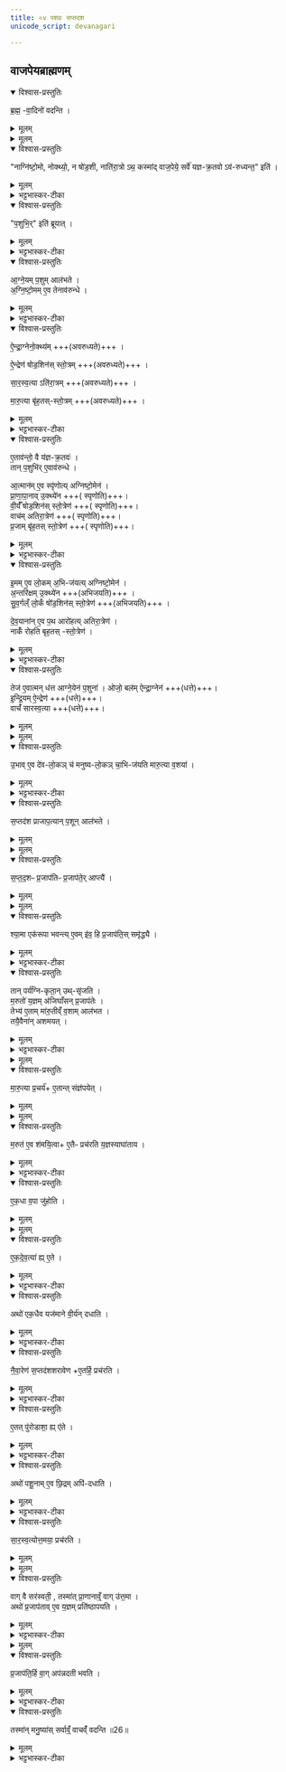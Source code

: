 ```yaml
---
title: ०४ पशवः सप्तदश
unicode_script: devanagari

---
```

## वाजपेयब्राह्मणम्  
<details open><summary>विश्वास-प्रस्तुतिः</summary>

ब्र॒ह्म॒ -वा॒दिनो॑ वदन्ति ।  
</details>

<details><summary>मूलम्</summary>

ब्र॒ह्म॒ -वा॒दिनो॑ वदन्ति ।  
</details>


<details><summary>मूलम्</summary>

नाग्नि॑ष्टो॒मो नोक्थ्यः॑ ।
न षो॑ड॒शी नाति॑रा॒त्रः ।
अथ॒ कस्मा॑द्वाज॒पेये॒ सर्वे॑ यज्ञक्र॒तवोऽव॑रुध्यन्त॒ इति॑ ।
</details>

<details open><summary>विश्वास-प्रस्तुतिः</summary>

"नाग्नि॑ष्टो॒मो, नोक्थ्यो॒, न षो॑ड॒शी, नाति॑रा॒त्रो ऽथ॒ कस्मा॑द् वाज॒पेये॒ सर्वे॑ यज्ञ-क्र॒तवो ऽव॑-रुध्यन्त॒" इति॑ ।  
</details>

<details><summary>मूलम्</summary>

"नाग्नि॑ष्टो॒मो, नोक्थ्यो॒, न षो॑ड॒शी, नाति॑रा॒त्रो ऽथ॒ कस्मा॑द् वाज॒पेये॒ सर्वे॑ यज्ञ-क्र॒तवो ऽव॑-रुध्यन्त॒" इति॑ ।  
</details>

<details><summary>भट्टभास्कर-टीका</summary>

1 ब्रह्मवादिन इत्यादि ॥ इदानीं पशुद्वारेण अग्निष्टोमादिरूपाणां वाजपेयस्य प्रतिपादयति - अग्निष्टोमाद्यात्मनोऽप्यस्य सर्वयज्ञक्रत्वात्मकत्वं वा कस्माद्धेतोर्भवति । अस्ति खलु स उपाय इति तज्जिज्ञासवो ब्रह्मवादिनः पृच्छन्ति । उक्थ्यादयोऽग्निष्टोमस्य गुणविकाराः । यज्ञाश्च क्रतवश्च यज्ञक्रतवः । क्रतवो यूपवन्तः, प्राधान्यात्पुनरुपादानम् ।
</details>

<details open><summary>विश्वास-प्रस्तुतिः</summary>

"प॒शुभि॒र्" इति॑ ब्रूयात् ।  
</details>

<details><summary>मूलम्</summary>

"प॒शुभि॒र्" इति॑ ब्रूयात् ।  
</details>

<details><summary>भट्टभास्कर-टीका</summary>

पशुभिरिति । तेभ्यः पशुभिरिति उत्तरं भूयात् ।
</details>

<details open><summary>विश्वास-प्रस्तुतिः</summary>

आ॒ग्ने॒यम् प॒शुम् आल॑भते ।  
अ॒ग्नि॒ष्टो॒मम् ए॒व तेनाव॑रुन्धे ।
</details>

<details><summary>मूलम्</summary>

आ॒ग्ने॒यम् प॒शुम् आल॑भते ।  
अ॒ग्नि॒ष्टो॒मम् ए॒व तेनाव॑रुन्धे ।
</details>

<details><summary>भट्टभास्कर-टीका</summary>

तांश्च दर्शयति - आग्नेयमित्यादि । आग्नेयादिभिरग्निष्टोमाद्यात्मताऽस्य क्रियते । आग्नेयादयोऽग्निष्टोमादीनां सवनपशवः क्रतुव्यावृत्तिहेतवः ।
</details>

<details open><summary>विश्वास-प्रस्तुतिः</summary>

ऐ॒न्द्रा॒ग्नेनो॒क्थ्य॑म् +++(अवरुध्यते)+++ ।  

ऐ॒न्द्रेण॑ षोड॒शिन॑स् स्तो॒त्रम् +++(अवरुध्यते)+++ ।   

सा॒र॒स्व॒त्या ऽति॑रा॒त्रम् +++(अवरुध्यते)+++ ।

मा॒रु॒त्या बृ॑ह॒तस्-स्तो॒त्रम् +++(अवरुध्यते)+++ ।   
</details>

<details><summary>मूलम्</summary>

ऐ॒न्द्रा॒ग्नेनो॒क्थ्य॑म् +++(अवरुध्यते)+++ ।  

ऐ॒न्द्रेण॑ षोड॒शिन॑स् स्तो॒त्रम् +++(अवरुध्यते)+++ ।   

सा॒र॒स्व॒त्या ऽति॑रा॒त्रम् +++(अवरुध्यते)+++ ।

मा॒रु॒त्या बृ॑ह॒तस्-स्तो॒त्रम् +++(अवरुध्यते)+++ ।   
</details>

<details><summary>भट्टभास्कर-टीका</summary>

सारस्वती मेषी । मारुती वशा ॥
</details>

<details open><summary>विश्वास-प्रस्तुतिः</summary>

ए॒ताव॑न्तो॒ वै य॑ज्ञ-क्र॒तवः॑ ।  
तान् प॒शुभि॑र्  ए॒वाव॑रुन्धे ।  

आ॒त्मान॑म् ए॒व स्पृ॑णोत्य् अग्निष्टो॒मेन॑ ।  
प्रा॒णा॒पा॒नाव् उ॒क्थ्ये॑न  +++( स्पृणोति)+++।  
वी॒र्यँ॑ षोड॒शिन॑स् स्तो॒त्रेण॑ +++( स्पृणोति)+++।   
वाच॑म् अतिरा॒त्रेण॑ +++( स्पृणोति)+++।   
प्र॒जाम् बृ॑ह॒तस् स्तो॒त्रेण॑ +++( स्पृणोति)+++।
</details>

<details><summary>मूलम्</summary>

ए॒ताव॑न्तो॒ वै य॑ज्ञ-क्र॒तवः॑ ।  
तान् प॒शुभि॑र्  ए॒वाव॑रुन्धे ।  

आ॒त्मान॑म् ए॒व स्पृ॑णोत्य् अग्निष्टो॒मेन॑ ।  
प्रा॒णा॒पा॒नाव् उ॒क्थ्ये॑न  +++( स्पृणोति)+++।  
वी॒र्यँ॑ षोड॒शिन॑स् स्तो॒त्रेण॑ +++( स्पृणोति)+++।   
वाच॑म् अतिरा॒त्रेण॑ +++( स्पृणोति)+++।   
प्र॒जाम् बृ॑ह॒तस् स्तो॒त्रेण॑ +++( स्पृणोति)+++।
</details>

<details><summary>भट्टभास्कर-टीका</summary>

2 एतावन्त इत्यादि ॥ गतम् । स्पृणोति प्रीणयति । अयं वाजपेयोऽग्निष्टोमाद्यात्मना आत्मादिप्रीणनहेतुर्भवति ।
</details>

<details open><summary>विश्वास-प्रस्तुतिः</summary>

इ॒मम् ए॒व लो॒कम् अ॒भि-ज॑यत्य् अग्निष्टो॒मेन॑ ।  
अ॒न्तरि॑क्षम् उ॒क्थ्ये॑न +++(अभिजयति)+++ ।  
सु॒व॒र्गल्ँ लो॒कँ षो॑ड॒शिन॑स् स्तो॒त्रेण॑ +++(अभिजयति)+++ ।   

दे॒व॒याना॑न् ए॒व प॒थ आरो॑हत्य् अतिरा॒त्रेण॑ ।  
नाकँ॑ रोहति बृह॒तस् -स्तो॒त्रेण॑ ।  
</details>

<details><summary>मूलम्</summary>

इ॒मम् ए॒व लो॒कम् अ॒भि-ज॑यत्य् अग्निष्टो॒मेन॑ ।  
अ॒न्तरि॑क्षम् उ॒क्थ्ये॑न +++(अभिजयति)+++ ।  
सु॒व॒र्गल्ँ लो॒कँ षो॑ड॒शिन॑स् स्तो॒त्रेण॑ +++(अभिजयति)+++ ।   

दे॒व॒याना॑न् ए॒व प॒थ आरो॑हत्य् अतिरा॒त्रेण॑ ।  
नाकँ॑ रोहति बृह॒तस् -स्तो॒त्रेण॑ ।  
</details>

<details><summary>भट्टभास्कर-टीका</summary>

किञ्च - अनेन वाजपेयेन अग्निष्टोमाद्यात्मना पृथिव्यादीन् जयति ।
</details>

<details open><summary>विश्वास-प्रस्तुतिः</summary>

तेज॑ ए॒वात्मन् ध॑त्त आग्ने॒येन॑ प॒शुना॑ ।
ओजो॒ बल॑म् ऐन्द्रा॒ग्नेन॑ +++(धत्ते)+++।  
इ॒न्द्रि॒यम् ऐ॒न्द्रेण॑ +++(धत्ते)+++।    
वाचँ॑ सारस्व॒त्या +++(धत्ते)+++।   
</details>

<details><summary>मूलम्</summary>

तेज॑ ए॒वात्मन् ध॑त्त आग्ने॒येन॑ प॒शुना॑ ।
ओजो॒ बल॑म् ऐन्द्रा॒ग्नेन॑ +++(धत्ते)+++।  
इ॒न्द्रि॒यम् ऐ॒न्द्रेण॑ +++(धत्ते)+++।    
वाचँ॑ सारस्व॒त्या +++(धत्ते)+++।   
</details>


<details><summary>मूलम्</summary>

उ॒भावे॒व दे॑वलो॒कञ्च॑ मनुष्यलो॒कञ्चा॒भिज॑यति मारु॒त्या व॒शया॑ ।
</details>

<details open><summary>विश्वास-प्रस्तुतिः</summary>

उ॒भाव् ए॒व दे॑व-लो॒कञ् च॑ मनुष्य-लो॒कञ् चा॒भि-ज॑यति मारु॒त्या व॒शया॑ ।  
</details>

<details><summary>मूलम्</summary>

उ॒भाव् ए॒व दे॑व-लो॒कञ् च॑ मनुष्य-लो॒कञ् चा॒भि-ज॑यति मारु॒त्या व॒शया॑ ।  
</details>

<details><summary>भट्टभास्कर-टीका</summary>

अपि च तत्तत्सवनपशुभिराग्नेयादिभिः तेजःप्रभृतीन्यात्मनि धत्ते स्थापयति । ओजः ओजिष्ठमुज्ज्वलं बलम् ॥
</details>

<details open><summary>विश्वास-प्रस्तुतिः</summary>

स॒प्तद॑श प्राजाप॒त्यान् प॒शून् आल॑भते ।  
</details>

<details><summary>मूलम्</summary>

स॒प्तद॑श प्राजाप॒त्यान् प॒शून् आल॑भते ।  
</details>


<details><summary>मूलम्</summary>

स॒प्त॒द॒शᳶ प्र॒जाप॑तिः ॥24॥  
प्र॒जाप॑ते॒राप्त्यै॑ ।
</details>

<details open><summary>विश्वास-प्रस्तुतिः</summary>

स॒प्त॒द॒शᳶ प्र॒जाप॑तिᳶ प्र॒जाप॑ते॒र् आप्त्यै॑ ।  
</details>

<details><summary>मूलम्</summary>

स॒प्त॒द॒शᳶ प्र॒जाप॑तिᳶ प्र॒जाप॑ते॒र् आप्त्यै॑ ।  
</details>


<details><summary>मूलम्</summary>

श्या॒मा एक॑रूपा भवन्ति ।
ए॒वमि॑व॒ हि प्र॒जाप॑ति॒स्समृ॑द्ध्यै ।
</details>

<details open><summary>विश्वास-प्रस्तुतिः</summary>

श्या॒मा एक॑रूपा भवन्त्य् ए॒वम् इ॑व॒ हि प्र॒जाप॑ति॒स् समृ॑द्ध्यै ।  
</details>

<details><summary>मूलम्</summary>

श्या॒मा एक॑रूपा भवन्त्य् ए॒वम् इ॑व॒ हि प्र॒जाप॑ति॒स् समृ॑द्ध्यै ।  
</details>

<details><summary>भट्टभास्कर-टीका</summary>

3 सप्तदशेत्यादि ॥ गतम् ॥ एवमिवेति अव्यक्तत्वाच्छ्याम इव वर्णजात्याद्यनवधारणादेकरूपः । तस्माद्रूपसमृद्धिर्भवतीति ॥
</details>

<details open><summary>विश्वास-प्रस्तुतिः</summary>

तान् पर्य॑ग्नि-कृता॒न् उथ्-सृ॑जति ।  
म॒रुतो॑ य॒ज्ञम् अ॑जिघाँसन् प्र॒जाप॑तेः ।  
तेभ्य॑ ए॒ताम् मा॑रु॒तीव्ँ व॒शाम् आल॑भत ।  
तयै॒वैना॑न् अशमयत् ।  
</details>

<details><summary>मूलम्</summary>

तान् पर्य॑ग्नि-कृता॒न् उथ्-सृ॑जति ।  
म॒रुतो॑ य॒ज्ञम् अ॑जिघाँसन् प्र॒जाप॑तेः ।  
तेभ्य॑ ए॒ताम् मा॑रु॒तीव्ँ व॒शाम् आल॑भत ।  
तयै॒वैना॑न् अशमयत् ।  
</details>

<details><summary>भट्टभास्कर-टीका</summary>

4 तानित्यादि ॥ तेषां प्राजापत्यानां पर्यग्निकरणानन्तरं उत्तरं प्राकृतं कर्म न कुर्यात् .। अपि तु मारुतीं वशामालभेत ।
</details>


<details><summary>मूलम्</summary>

मा॒रु॒त्या प्र॒चर्य॑ ।
ए॒तान्त्संज्ञ॑पयेत् ।
</details>

<details open><summary>विश्वास-प्रस्तुतिः</summary>

मा॒रु॒त्या प्र॒चर्य॑+ ए॒तान्त् संज्ञ॑पयेत् ।
</details>

<details><summary>मूलम्</summary>

मा॒रु॒त्या प्र॒चर्य॑+ ए॒तान्त् संज्ञ॑पयेत् ।
</details>


<details><summary>मूलम्</summary>

म॒रुत॑ ए॒व श॑मयि॒त्वा ॥25॥  
ए॒तैᳶ प्रच॑रति ।
य॒ज्ञस्याघा॑ताय ।
</details>

<details open><summary>विश्वास-प्रस्तुतिः</summary>

म॒रुत॑ ए॒व श॑मयि॒त्वा+ ए॒तैᳶ प्रच॑रति य॒ज्ञस्याघा॑ताय ।  
</details>

<details><summary>मूलम्</summary>

म॒रुत॑ ए॒व श॑मयि॒त्वा+ ए॒तैᳶ प्रच॑रति य॒ज्ञस्याघा॑ताय ।  
</details>

<details><summary>भट्टभास्कर-टीका</summary>

हेतुमाह - मरुत इत्यादि ॥ गतम् ॥ तस्मान्मारुत्या प्रचर्य एतान् प्राजापत्यान् संज्ञपयेत् मारयेत् । शमयत्येव यज्ञस्य हन्तॄम् मरुतः । प्राजापत्यानां प्रचारः कृतो भवति । तच्च यज्ञस्यावधाय भवति ॥
</details>

<details open><summary>विश्वास-प्रस्तुतिः</summary>

ए॒क॒धा व॒पा जु॑होति ।
</details>

<details><summary>मूलम्</summary>

ए॒क॒धा व॒पा जु॑होति ।
</details>


<details><summary>मूलम्</summary>

ए॒क॒दे॒व॒त्या॑ हि ।
ए॒ते ।
</details>

<details open><summary>विश्वास-प्रस्तुतिः</summary>

ए॒क॒दे॒व॒त्या॑ ह्य् ए॒ते ।  
</details>

<details><summary>मूलम्</summary>

ए॒क॒दे॒व॒त्या॑ ह्य् ए॒ते ।  
</details>

<details><summary>भट्टभास्कर-टीका</summary>

5 एकधेति ॥ न पृथग्जुहोति । हेतुमाह - एकदेवत्या ह्येत हति ॥
</details>

<details open><summary>विश्वास-प्रस्तुतिः</summary>

अथो॑ एक॒धैव यज॑माने वी॒र्य॑न् दधाति ।  
</details>

<details><summary>मूलम्</summary>

अथो॑ एक॒धैव यज॑माने वी॒र्य॑न् दधाति ।  
</details>

<details><summary>भट्टभास्कर-टीका</summary>

अथो अपि च एकीकृत्य सर्वं वीर्यं यजमाने दधाति ॥
</details>

<details open><summary>विश्वास-प्रस्तुतिः</summary>

नै॒वा॒रेण॑ स॒प्तद॑शशरावेण +ए॒तर्हि॒ प्रच॑रति ।  
</details>

<details><summary>मूलम्</summary>

नै॒वा॒रेण॑ स॒प्तद॑शशरावेण +ए॒तर्हि॒ प्रच॑रति ।  
</details>

<details><summary>भट्टभास्कर-टीका</summary>

6 नैवारेणेत्यादि ॥ सप्तदशशरावेण सप्तदशसु शरावेषु संस्कृतेन । 'द्विगोः'इति लुक् । 'इगन्तकालकपालभगालशरावेषु'इति पूर्वपदप्रकृस्विरत्वम् । तत्रापि 'सङ्ख्या'इति पूर्वपदप्रकृतिस्वरत्वम् । ईदृशेन चरुणा एतर्हि एतस्मिन् काले वपाहोमानन्तरं प्रचरति । 'इदमोर्हिल्'एते तौ रथोः'इत्येतादेशः ।
</details>

<details open><summary>विश्वास-प्रस्तुतिः</summary>

ए॒तत् पु॑रोडाशा॒ ह्य् ए॑ते ।   
</details>

<details><summary>मूलम्</summary>

ए॒तत् पु॑रोडाशा॒ ह्य् ए॑ते ।   
</details>

<details><summary>भट्टभास्कर-टीका</summary>

एतत्पुरोडाशाः एषः नैवारः पुरोडाशो येषां पुरोडाशकार्यकरणाच्चरुः पुरोडाशः ।
</details>

<details open><summary>विश्वास-प्रस्तुतिः</summary>

अथो॑ पशू॒नाम् ए॒व छि॒द्रम् अपि॑-दधाति ।  
</details>

<details><summary>मूलम्</summary>

अथो॑ पशू॒नाम् ए॒व छि॒द्रम् अपि॑-दधाति ।  
</details>

<details><summary>भट्टभास्कर-टीका</summary>

अथो अपि च पशूनां छिद्रं कर्मवैकल्यमेतत्कालेन चरुणा अपिदधाति आपूरयति ॥
</details>

<details open><summary>विश्वास-प्रस्तुतिः</summary>

सा॒र॒स्व॒त्योत्त॒मया॒ प्रच॑रति ।  
</details>

<details><summary>मूलम्</summary>

सा॒र॒स्व॒त्योत्त॒मया॒ प्रच॑रति ।  
</details>


<details><summary>मूलम्</summary>

वाग्वै सर॑स्वती ।  
तस्मा॑त्प्रा॒णानाव्ँ॒वागु॑त्त॒मा ।
</details>

<details open><summary>विश्वास-प्रस्तुतिः</summary>

वाग् वै सर॑स्वती॒ , तस्मा॑त् प्रा॒णानाव्ँ॒ वाग् उ॑त्त॒मा ।   
अथो॑ प्र॒जाप॑ताव् ए॒व य॒ज्ञम् प्रति॑ष्ठापयति ।  
</details>

<details><summary>मूलम्</summary>

वाग् वै सर॑स्वती॒ , तस्मा॑त् प्रा॒णानाव्ँ॒ वाग् उ॑त्त॒मा ।   
अथो॑ प्र॒जाप॑ताव् ए॒व य॒ज्ञम् प्रति॑ष्ठापयति ।  
</details>

<details><summary>भट्टभास्कर-टीका</summary>

7 सारस्वत्योत्तमया अन्त्यया प्रचरति । वाग्वा इत्यादि ॥ गतम् ॥ सारस्वत्या उत्तमत्वात् प्रजापतावेव यज्ञः प्रतिष्ठापितः समापितो भवति ।
</details>


<details><summary>मूलम्</summary>

प्र॒जाप॑ति॒र्हि वाक् ।
अप॑न्नदती भवति ।
</details>

<details open><summary>विश्वास-प्रस्तुतिः</summary>

प्र॒जाप॑ति॒र्हि वा॒ग् अप॑न्नदती भवति ।  
</details>

<details><summary>मूलम्</summary>

प्र॒जाप॑ति॒र्हि वा॒ग् अप॑न्नदती भवति ।  
</details>

<details><summary>भट्टभास्कर-टीका</summary>

हेतुमाह - प्रजापतिर्हि वाक् सर्वात्मकत्वाद्वाजपेयस्य । अपन्नदती अविपन्नदन्ता सरस्वती भवति 'छन्दसि च' इति दतृभावः ।
</details>

<details open><summary>विश्वास-प्रस्तुतिः</summary>

तस्मा॑न् मनु॒ष्या॑स् सर्वाव्ँ॒ वाचव्ँ॑ वदन्ति ॥26॥  
</details>

<details><summary>मूलम्</summary>

तस्मा॑न् मनु॒ष्या॑स् सर्वाव्ँ॒ वाचव्ँ॑ वदन्ति ॥26॥  
</details>

<details><summary>भट्टभास्कर-टीका</summary>

तस्मान्मनुष्याः सर्वां बहुप्रकारां वाचं वदन्ति ॥

इति तृतीये चतुर्थोऽनुवाकः ॥  

</details>